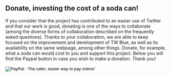 <!-- 
.. title: Make a donation
.. slug: donate
.. date: 2016-10-03 04:31:53 UTC-05:00
.. tags: 
.. category: 
.. link: 
.. description: 
.. type: text
-->

## Donate, investing the cost of a soda can!

If you consider that the project has contributed to an easier use of Twitter and that our work is good, donating is one of the ways to collaborate (among the diverse forms of collaboration described on the frequently asked questions). Thanks to your collaboration, we are able to keep focused on the improvement and development of TW Blue, as well as its availability on the same webpage, among other things. Donate, for example, what a soda can would cost to you and support this project. Below you will find the Paypal button in case you wish to make a donation. Thank you!

<form action="https://www.paypal.com/cgi-bin/webscr" method="post" target="_top">
<input type="hidden" name="cmd" value="_s-xclick">
<input type="hidden" name="hosted_button_id" value="DAJ6H33RCVM62">
<input type="hidden" name="LC" value="US">
<input type="hidden" name="country" value="US"> 
<input type="image" src="https://www.paypalobjects.com/en_US/i/btn/btn_donateCC_LG.gif" border="0" name="submit" alt="PayPal - The safer, easier way to pay online!">
<img alt="" border="0" src="https://www.paypalobjects.com/es_XC/i/scr/pixel.gif" width="1" height="1">
</form>

<section aria-label="ads">
<script async src="//pagead2.googlesyndication.com/pagead/js/adsbygoogle.js"></script>
<ins class="adsbygoogle"
     style="display:block; text-align:center;"
     data-ad-format="fluid"
     data-ad-layout="in-article"
     data-ad-client="ca-pub-9565797736313395"
     data-ad-slot="8341163020"></ins>
<script>
     (adsbygoogle = window.adsbygoogle || []).push({});
</script>
</section>